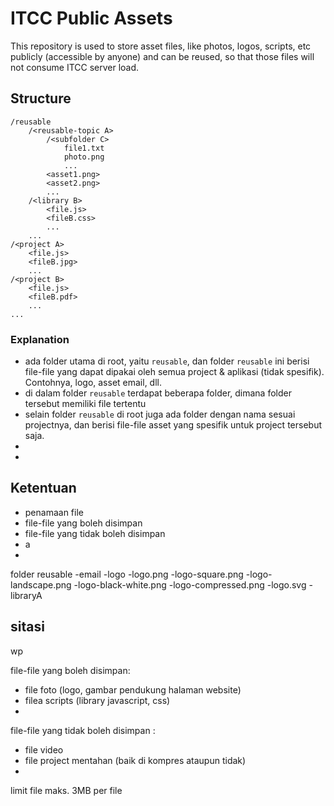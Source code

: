 # ITCC Public Assets
This repository is used to store asset files, like photos, logos, scripts, etc publicly (accessible by anyone) and can be reused, so that those files will not consume ITCC server load.


## Structure

```
/reusable
    /<reusable-topic A>
        /<subfolder C>
            file1.txt
            photo.png
            ...
        <asset1.png>
        <asset2.png>
        ...
    /<library B>
        <file.js>
        <fileB.css>
        ...
    ...
/<project A>
    <file.js>
    <fileB.jpg>
    ...
/<project B>
    <file.js>
    <fileB.pdf>
    ...
...
```

### Explanation
- ada folder utama di root, yaitu `reusable`, dan folder `reusable` ini berisi file-file yang dapat dipakai oleh semua project & aplikasi (tidak spesifik). Contohnya, logo, asset email, dll.
- di dalam folder `reusable` terdapat beberapa folder, dimana folder tersebut memiliki file tertentu
- selain folder `reusable` di root juga ada folder dengan nama sesuai projectnya, dan berisi file-file asset yang spesifik untuk project tersebut saja.
- 
- 

## Ketentuan
- penamaan file
- file-file yang boleh disimpan
- file-file yang tidak boleh disimpan
- a
- 

folder reusable
    -email
    -logo
        -logo.png
        -logo-square.png
        -logo-landscape.png
        -logo-black-white.png
        -logo-compressed.png
        -logo.svg
    -libraryA
    
sitasi
-
wp

file-file yang boleh disimpan:
- file foto (logo, gambar pendukung halaman website)
- filea scripts (library javascript, css)
- 

file-file yang tidak boleh disimpan :
- file video
- file project mentahan (baik di kompres ataupun tidak)
- 

limit file maks. 3MB per file